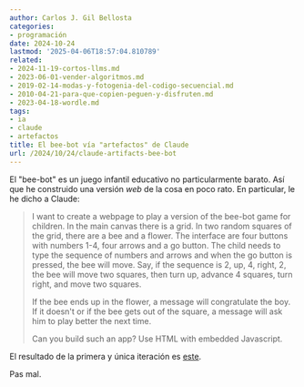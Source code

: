 ```yaml
---
author: Carlos J. Gil Bellosta
categories:
- programación
date: 2024-10-24
lastmod: '2025-04-06T18:57:04.810789'
related:
- 2024-11-19-cortos-llms.md
- 2023-06-01-vender-algoritmos.md
- 2019-02-14-modas-y-fotogenia-del-codigo-secuencial.md
- 2010-04-21-para-que-copien-peguen-y-disfruten.md
- 2023-04-18-wordle.md
tags:
- ia
- claude
- artefactos
title: El bee-bot vía "artefactos" de Claude
url: /2024/10/24/claude-artifacts-bee-bot
---
```


El "bee-bot" es un juego infantil educativo no particularmente barato. Así que he construido una versión _web_ de la cosa en poco rato. En particular, le he dicho a Claude:

> I want to create a webpage to play a version of the bee-bot game for children. In the main canvas there is a grid. In two random squares of the grid, there are a bee and a flower. The interface are four buttons with numbers 1-4, four arrows and a go button. The child needs to type the sequence of numbers and arrows and when the go button is pressed, the bee will move. Say, if the sequence is 2, up, 4, right, 2, the bee will move two squares, then turn up, advance 4 squares, turn right, and move two squares.
>
> If the bee ends up in the flower, a message will congratulate the boy. If it doesn't or if the bee gets out of the square, a message will ask him to play better the next time.
>
> Can you build such an app? Use HTML with embedded Javascript.

El resultado de la primera y única iteración es [este](/uploads/bee-bot-game.html).

Pas mal.